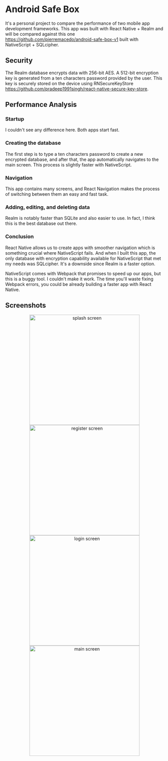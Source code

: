 # Android Safe Box
It's a personal project to compare the performance of two mobile app development frameworks. This app was built with React Native + Realm and will be compared against this one https://github.com/pierremacedo/android-safe-box-v1 built with NativeScript + SQLcipher.

## Security
The Realm database encrypts data with 256-bit AES. A 512-bit encryption key is generated from a ten characters password provided by the user. This key is securely stored on the device using RNSecureKeyStore https://github.com/pradeep1991singh/react-native-secure-key-store.

## Performance Analysis

### Startup
I couldn't see any difference here. Both apps start fast.

### Creating the database
The first step is to type a ten characters password to create a new encrypted database, and after that, the app automatically navigates to the main screen. This process is slightly faster with NativeScript.

### Navigation
This app contains many screens, and React Navigation makes the process of switching between them an easy and fast task.

### Adding, editing, and deleting data
Realm is notably faster than SQLite and also easier to use. In fact, I think this is the best database out there.

### Conclusion
React Native allows us to create apps with smoother navigation which is something crucial where NativeScript fails. And when I built this app, the only database with encryption capability available for NativeScript that met my needs was SQLcipher. It's a downside since Realm is a faster option.

NativeScript comes with Webpack that promises to speed up our apps, but this is a buggy tool. I couldn't make it work. The time you'll waste fixing Webpack errors, you could be already building a faster app with React Native.

## Screenshots
<p align="center">
<img src="https://raw.githubusercontent.com/pierremacedo/android-safe-box-v2/master/screenshots/splashscreen.png" height="350" title="splash screen">
<img src="https://raw.githubusercontent.com/pierremacedo/android-safe-box-v2/master/screenshots/registerscreen.png" height="350" title="register screen">
<img src="https://raw.githubusercontent.com/pierremacedo/android-safe-box-v2/master/screenshots/loginscreen.png" height="350" title="login screen">  
<img src="https://raw.githubusercontent.com/pierremacedo/android-safe-box-v2/master/screenshots/mainscreen.png" height="350" title="main screen">    
</p>

